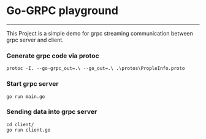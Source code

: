 # Go-GRPC playground
---
This Project is a simple demo for grpc streaming communication between grpc server and client.
### Generate grpc code via protoc
```
protoc -I. --go-grpc_out=.\ --go_out=.\ .\protos\PropleInfo.proto
```

### Start grpc server
```
go run main.go
```

### Sending data into grpc server
```
cd client/
go run client.go
```
